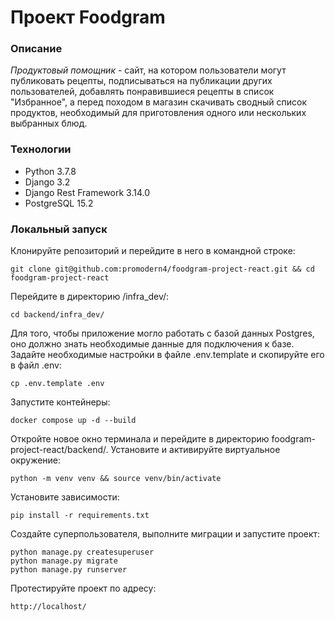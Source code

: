 # Проект Foodgram
### Описание
*Продуктовый помощник* - сайт, на котором пользователи могут публиковать рецепты, подписываться на публикации других пользователей, добавлять понравившиеся рецепты в список "Избранное", а перед походом в магазин скачивать сводный список продуктов, необходимый для приготовления одного или нескольких выбранных блюд.
### Технологии
- Python 3.7.8
- Django 3.2
- Django Rest Framework 3.14.0
- PostgreSQL 15.2
### Локальный запуск
Клонируйте репозиторий и перейдите в него в командной строке:
```
git clone git@github.com:promodern4/foodgram-project-react.git && cd foodgram-project-react
```
Перейдите в директорию /infra_dev/:
```
cd backend/infra_dev/
```
Для того, чтобы приложение могло работать с базой данных Postgres, оно должно знать необходимые данные для подключения к базе. Задайте необходимые настройки в файле .env.template и скопируйте его в файл .env:
```
cp .env.template .env
```
Запустите контейнеры:
```
docker compose up -d --build
```
Откройте новое окно терминала и перейдите в директорию foodgram-project-react/backend/. Установите и активируйте виртуальное окружение:
```
python -m venv venv && source venv/bin/activate
``` 
Установите зависимости:
```
pip install -r requirements.txt
````
Cоздайте суперпользователя, выполните миграции и запустите проект:
```
python manage.py createsuperuser
python manage.py migrate
python manage.py runserver
```
Протестируйте проект по адресу:
```
http://localhost/
```